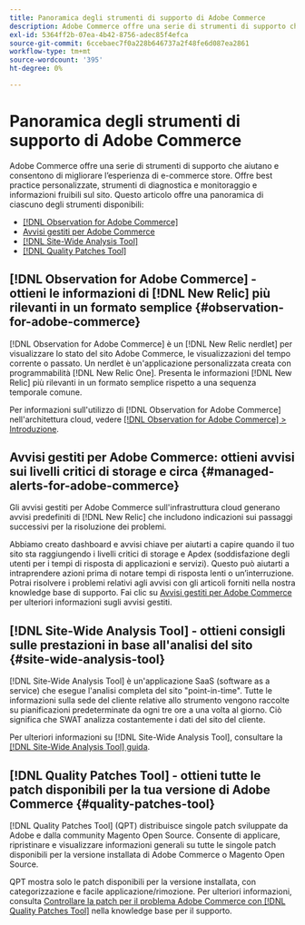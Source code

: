 ```yaml
---
title: Panoramica degli strumenti di supporto di Adobe Commerce
description: Adobe Commerce offre una serie di strumenti di supporto che aiutano e consentono di migliorare l’esperienza di e-commerce store.
exl-id: 5364ff2b-07ea-4b42-8756-adec85f4efca
source-git-commit: 6ccebaec7f0a228b646737a2f48fe6d087ea2861
workflow-type: tm+mt
source-wordcount: '395'
ht-degree: 0%

---
```


# Panoramica degli strumenti di supporto di Adobe Commerce

Adobe Commerce offre una serie di strumenti di supporto che aiutano e consentono di migliorare l’esperienza di e-commerce store.
Offre best practice personalizzate, strumenti di diagnostica e monitoraggio e informazioni fruibili sul sito.
Questo articolo offre una panoramica di ciascuno degli strumenti disponibili:

* [[!DNL Observation for Adobe Commerce]](#observation-for-adobe-commerce)
* [Avvisi gestiti per Adobe Commerce](#managed-alerts-for-adobe-commerce)
* [[!DNL Site-Wide Analysis Tool]](#site-wide-analysis-tool)
* [[!DNL Quality Patches Tool]](#quality-patches-tool)

## [!DNL Observation for Adobe Commerce] - ottieni le informazioni di [!DNL New Relic] più rilevanti in un formato semplice {#observation-for-adobe-commerce}

[!DNL Observation for Adobe Commerce] è un [!DNL New Relic nerdlet] per visualizzare lo stato del sito Adobe Commerce, le visualizzazioni del tempo corrente o passato. Un nerdlet è un&#39;applicazione personalizzata creata con programmabilità [!DNL New Relic One]. Presenta le informazioni [!DNL New Relic] più rilevanti in un formato semplice rispetto a una sequenza temporale comune.

Per informazioni sull&#39;utilizzo di [!DNL Observation for Adobe Commerce] nell&#39;architettura cloud, vedere [[!DNL Observation for Adobe Commerce] > Introduzione](https://experienceleague.adobe.com/docs/commerce-operations/tools/observation-for-adobe-commerce/intro.html?lang=it).

## Avvisi gestiti per Adobe Commerce: ottieni avvisi sui livelli critici di storage e circa  {#managed-alerts-for-adobe-commerce}

Gli avvisi gestiti per Adobe Commerce sull&#39;infrastruttura cloud generano avvisi predefiniti di [!DNL New Relic] che includono indicazioni sui passaggi successivi per la risoluzione dei problemi.

Abbiamo creato dashboard e avvisi chiave per aiutarti a capire quando il tuo sito sta raggiungendo i livelli critici di storage e Apdex (soddisfazione degli utenti per i tempi di risposta di applicazioni e servizi). Questo può aiutarti a intraprendere azioni prima di notare tempi di risposta lenti o un’interruzione. Potrai risolvere i problemi relativi agli avvisi con gli articoli forniti nella nostra knowledge base di supporto. Fai clic su [Avvisi gestiti per Adobe Commerce](https://experienceleague.adobe.com/it/docs/commerce-operations/tools/managed-alerts-for-adobe-commerce/managed-alerts-for-magento-commerce) per ulteriori informazioni sugli avvisi gestiti.


## [!DNL Site-Wide Analysis Tool] - ottieni consigli sulle prestazioni in base all&#39;analisi del sito {#site-wide-analysis-tool}

[!DNL Site-Wide Analysis Tool] è un&#39;applicazione SaaS (software as a service) che esegue l&#39;analisi completa del sito &quot;point-in-time&quot;. Tutte le informazioni sulla sede del cliente relative allo strumento vengono raccolte su pianificazioni predeterminate da ogni tre ore a una volta al giorno. Ciò significa che SWAT analizza costantemente i dati del sito del cliente.

Per ulteriori informazioni su [!DNL Site-Wide Analysis Tool], consultare la [[!DNL Site-Wide Analysis Tool] guida](https://experienceleague.adobe.com/docs/commerce-operations/tools/site-wide-analysis-tool/intro.html?lang=it).

## [!DNL Quality Patches Tool] - ottieni tutte le patch disponibili per la tua versione di Adobe Commerce {#quality-patches-tool}

[!DNL Quality Patches Tool] (QPT) distribuisce singole patch sviluppate da Adobe e dalla community Magento Open Source. Consente di applicare, ripristinare e visualizzare informazioni generali su tutte le singole patch disponibili per la versione installata di Adobe Commerce o Magento Open Source.

QPT mostra solo le patch disponibili per la versione installata, con categorizzazione e facile applicazione/rimozione. Per ulteriori informazioni, consulta [Controllare la patch per il problema Adobe Commerce con [!DNL Quality Patches Tool]](/help/support-tools/patches-available-in-qpt-tool/check-patch-for-magento-issue-with-magento-quality-patches.md) nella knowledge base per il supporto.
